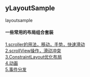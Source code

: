 ## yLayoutSample
layoutsample
#### 一些常用的布局组合套装</br>
[1.scroller的用法，移动，手势，快速滑动](https://github.com/xandone/yLayoutSample/blob/master/app/src/main/java/com/app/xandone/ylayoutsample/scroller)</br>
[2.scrollView操作，滑动冲突](https://github.com/xandone/yLayoutSample/blob/master/app/src/main/java/com/app/xandone/ylayoutsample/scrollview)</br>
[3.ConstraintLayout优化布局](https://github.com/xandone/yLayoutSample/blob/master/app/src/main/java/com/app/xandone/ylayoutsample/cons)</br>
[4.动画](https://github.com/xandone/yLayoutSample/tree/master/app/src/main/java/com/app/xandone/ylayoutsample/anim)</br>
[5.事件分发](https://github.com/xandone/yLayoutSample/tree/master/app/src/main/java/com/app/xandone/ylayoutsample/view)</br>